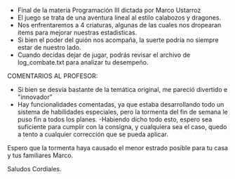 - Final de la materia Programación III dictada por Marco Ustarroz
- El juego se trata de una aventura lineal al estilo calabozos y dragones.
- Nos enfrentaremos a 4 criaturas, algunas de las cuales nos dropearan items para mejorar nuestras estadisticas.
- Si bien el poder del guión nos acompaña, la suerte podría no siempre estar de nuestro lado.
- Cuando decidas dejar de jugar, podrás revisar el archivo de log_combate.txt para analizar tu desempeño.


COMENTARIOS AL PROFESOR:
- Si bien se desvía bastante de la temática original, me pareció divertido e "innovador"
- Hay funcionalidades comentadas, ya que estaba desarrollando todo un sistema de habilidades especiales, pero la tormenta del fin de semana le puso fin a todos los planes.
-Habiendo dicho todo esto, espero sea suficiente para cumplir con la consigna, y cualquiera sea el caso, quedo a tento a cualquier corrección que se pueda aplicar.

Espero que la tormenta haya causado el menor estrado posible para tu casa y tus familiares Marco.

Saludos Cordiales.

